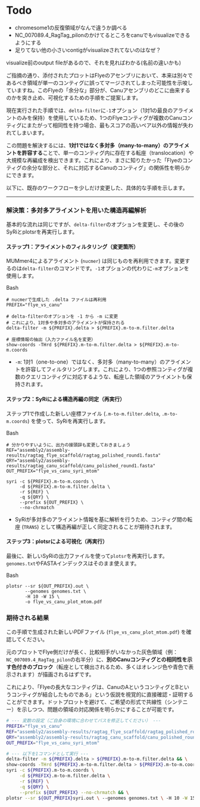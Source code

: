 # Todo
- chromesome1の反復領域がなんで違うか調べる
- NC_007089.4_RagTag_pilonのかけてるところをcanuでもvisualizeできるようにする
- 足りてない他の小さいcontigがvisualizeされてないのはなぜ？

visualize前のoutput fileがあるので、それを見ればわかる(名前の違いかも)



ご指摘の通り、添付されたプロットはFlyeのアセンブリにおいて、本来は別々であるべき領域が単一のコンティグに誤ってマージされてしまった可能性を示唆していますね。このFlyeの「余分な」部分が、Canuアセンブリのどこに由来するのかを突き止め、可視化するための手順をご提案します。

現在実行された手順では、`delta-filter`に`-1`オプション（1対1の最良のアライメントのみを保持）を使用しているため、1つのFlyeコンティグが複数のCanuコンティグにまたがって相同性を持つ場合、最もスコアの高いペア以外の情報が失われてしまいます。

この問題を解決するには、**1対1ではなく多対多（many-to-many）のアライメントを許容する**ことで、単一のコンティグ内に存在する転座（translocation）や大規模な再編成を検出できます。これにより、まさに知りたかった「Flyeのコンティグの余分な部分と、それに対応するCanuのコンティグ」の関係性を明らかにできます。

以下に、既存のワークフローを少しだけ変更した、具体的な手順を示します。

---

### **解決策：多対多アライメントを用いた構造再編解析**

基本的な流れは同じですが、`delta-filter`のオプションを変更し、その後のSyRiとplotsrを再実行します。

#### **ステップ1：アライメントのフィルタリング（変更箇所）**

MUMmer4によるアライメント (`nucmer`) は同じものを再利用できます。変更するのは`delta-filter`のコマンドです。`-1`オプションの代わりに`-m`オプションを使用します。

Bash

```
# nucmerで生成した .delta ファイルは再利用
PREFIX="flye_vs_canu"

# delta-filterのオプションを -1 から -m に変更
# これにより、1対多や多対多のアライメントが保持される
delta-filter -m ${PREFIX}.delta > ${PREFIX}.m-to-m.filter.delta

# 座標情報の抽出（入力ファイル名を変更）
show-coords -THrd ${PREFIX}.m-to-m.filter.delta > ${PREFIX}.m-to-m.coords
```

- `-m`: 1対1（one-to-one）ではなく、多対多（many-to-many）のアライメントを許容してフィルタリングします。これにより、1つの参照コンティグが複数のクエリコンティグに対応するような、転座した領域のアライメントも保持されます。
    

#### **ステップ2：SyRiによる構造再編の同定（再実行）**

ステップ1で作成した新しい座標ファイル (`.m-to-m.filter.delta`, `.m-to-m.coords`) を使って、SyRiを再実行します。

Bash

```
# 分かりやすいように、出力の接頭辞も変更しておきましょう
REF="assembly2/assembly-results/ragtag_flye_scaffold/ragtag_polished_round1.fasta"
QRY="assembly2/assembly-results/ragtag_canu_scaffold/canu_polished_round1.fasta"
OUT_PREFIX="flye_vs_canu_syri_mtom"

syri -c ${PREFIX}.m-to-m.coords \
     -d ${PREFIX}.m-to-m.filter.delta \
     -r ${REF} \
     -q ${QRY} \
     --prefix ${OUT_PREFIX} \
     --no-chrmatch
```

- SyRiが多対多のアライメント情報を基に解析を行うため、コンティグ間の転座 (`TRANS`) として構造再編が正しく同定されることが期待されます。
    

#### **ステップ3：plotsrによる可視化（再実行）**

最後に、新しいSyRiの出力ファイルを使って`plotsr`を再実行します。`genomes.txt`やFASTAインデックスはそのまま使えます。

Bash

```
plotsr --sr ${OUT_PREFIX}.out \
       --genomes genomes.txt \
       -H 10 -W 15 \
       -o flye_vs_canu_plot_mtom.pdf
```

### **期待される結果**

この手順で生成された新しいPDFファイル (`flye_vs_canu_plot_mtom.pdf`) を確認してください。

元のプロットでFlye側だけが長く、比較相手がいなかった灰色領域（例：`NC_007089.4_RagTag_pilon`の右半分）に、**別のCanuコンティグとの相同性を示す色付きのブロック**（転座として検出されるため、多くはオレンジ色や青色で表示されます）が描画されるはずです。

これにより、「Flyeの長大なコンティグは、CanuのAというコンティグとBというコンティグが結合したものである」という仮説を視覚的に直接確認・証明することができます。ドットプロットを避けて、ご希望の形式で共線性（シンテニー）を示しつつ、問題の領域の対応関係を明らかにすることが可能です。


```bash
# --- 変数の設定（ご自身の環境に合わせてパスを修正してください） ---
PREFIX="flye_vs_canu"
REF="assembly2/assembly-results/ragtag_flye_scaffold/ragtag_polished_round1.fasta"
QRY="assembly2/assembly-results/ragtag_canu_scaffold/canu_polished_round1.fasta"
OUT_PREFIX="flye_vs_canu_syri_mtom"

# --- 以下を1コマンドとして実行 ---
delta-filter -m ${PREFIX}.delta > ${PREFIX}.m-to-m.filter.delta && \
show-coords -THrd ${PREFIX}.m-to-m.filter.delta > ${PREFIX}.m-to-m.coords && \
syri -c ${PREFIX}.m-to-m.coords \
     -d ${PREFIX}.m-to-m.filter.delta \
     -r ${REF} \
     -q ${QRY} \
     --prefix ${OUT_PREFIX} --no-chrmatch && \
plotsr --sr ${OUT_PREFIX}syri.out \ --genomes genomes.txt \ -H 10 -W 15 \ -o flye_vs_canu_plot_mtom.pdf
```
